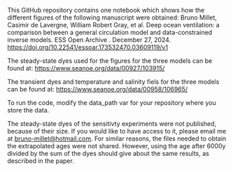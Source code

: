 This GitHub repository contains one notebook which shows how the different figures of the following manuscript were obtained:
Bruno Millet, Casimir de Lavergne, William Robert Gray, et al. Deep ocean ventilation: a comparison between a general circulation model and data-constrained inverse models. ESS Open Archive . December 27, 2024. https://doi.org/10.22541/essoar.173532470.03609119/v1

The steady-state dyes used for the figures for the three models can be found at: https://www.seanoe.org/data/00927/103915/

The transient dyes and temperature and salinity fiels for the three models can be found at: https://www.seanoe.org/data/00958/106965/

To run the code, modify the data_path var for your repository where you store the data.

The steady-state dyes of the sensitivty experiments were not published, because of their size. If you would like to have access to it, please email me at bruno-millet@hotmail.com. For similar reasons, the files needed to obtain the extrapolated ages were not shared. However, using the age after 6000y divided by the sum of the dyes should give about the same results, as described in the paper.
